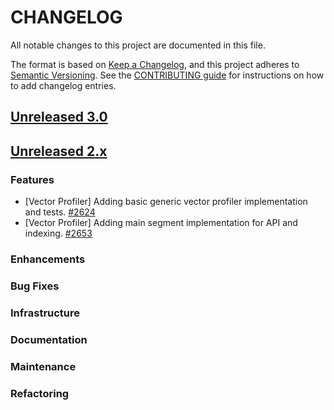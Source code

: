 
# CHANGELOG
All notable changes to this project are documented in this file.

The format is based on [Keep a Changelog](https://keepachangelog.com/en/1.0.0/), and this project adheres to [Semantic Versioning](https://semver.org/spec/v2.0.0.html). See the [CONTRIBUTING guide](./CONTRIBUTING.md#Changelog) for instructions on how to add changelog entries.

## [Unreleased 3.0](https://github.com/opensearch-project/k-NN/compare/2.x...HEAD)

## [Unreleased 2.x](https://github.com/opensearch-project/k-NN/compare/2.19...2.x)
### Features
* [Vector Profiler] Adding basic generic vector profiler implementation and tests. [#2624](https://github.com/opensearch-project/k-NN/pull/2624)
* [Vector Profiler] Adding main segment implementation for API and indexing. [#2653](https://github.com/opensearch-project/k-NN/pull/2653)

### Enhancements
### Bug Fixes
### Infrastructure
### Documentation
### Maintenance
### Refactoring
